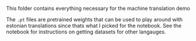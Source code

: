 This folder contains everything necessary for the machine translation demo

The `.pt` files are pretrained weights that can be used to play around with estonian translations since thats what I picked for the notebook. See the notebook for instructions on getting datasets for other langauges.
